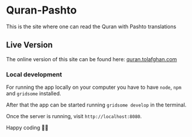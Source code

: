 # Quran-Pashto

This is the site where one can read the Quran with Pashto translations

## Live Version
The online version of this site can be found here: [quran.tolafghan.com](https://quran.tolafghan.com)

### Local development

For running the app locally on your computer you have to have `node`, `npm` and `gridsome` installed.

After that the app can be started running `gridsome develop` in the terminal.

Once the server is running, visit `http://localhost:8080`.

Happy coding 🎉🙌
